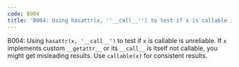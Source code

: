 ```yaml
---
code: B004
title: 'B004: Using hasattr(x, ''__call__'') to test if x is callable is unreliable'
---
```


B004: Using `hasattr(x, '__call__')` to test if `x` is callable is unreliable. If `x` implements custom `__getattr__` or its `__call__` is itself not callable, you might get misleading results. Use `callable(x)` for consistent results.